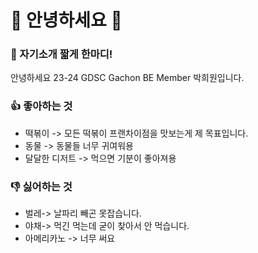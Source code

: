 # 👋 안녕하세요 👋

### 💬 자기소개 짧게 한마디!

안녕하세요 23-24 GDSC Gachon BE Member 박희원입니다.

### 👍 좋아하는 것
- 떡볶이 ->  모든 떡볶이 프랜차이점을 맛보는게 제 목표입니다.  
- 동물 ->  동물들 너무 귀여워용  
- 달달한 디저트 ->  먹으면 기분이 좋아져용

### 👎 싫어하는 것
- 벌레->  날파리 빼곤 못잡습니다.  
- 야채->  먹긴 먹는데 굳이 찾아서 안 먹습니다.  
- 아메리카노 ->  너무 써요
